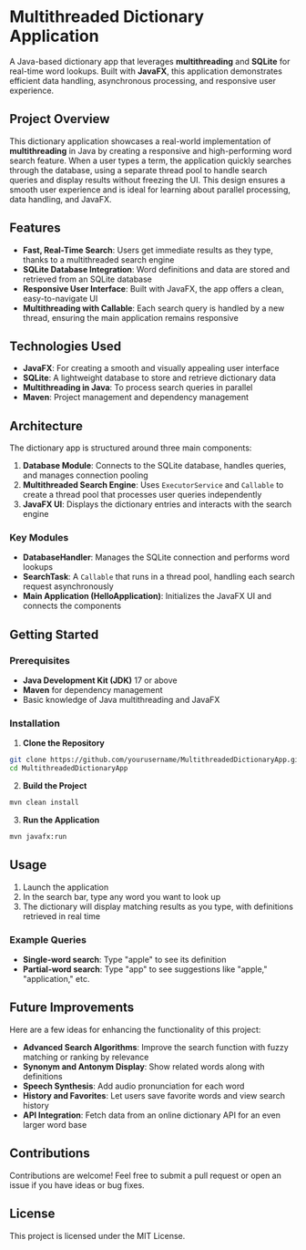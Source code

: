 # Multithreaded Dictionary Application

A Java-based dictionary app that leverages **multithreading** and **SQLite** for real-time word lookups. Built with **JavaFX**, this application demonstrates efficient data handling, asynchronous processing, and responsive user experience.

## Project Overview

This dictionary application showcases a real-world implementation of **multithreading** in Java by creating a responsive and high-performing word search feature. When a user types a term, the application quickly searches through the database, using a separate thread pool to handle search queries and display results without freezing the UI. This design ensures a smooth user experience and is ideal for learning about parallel processing, data handling, and JavaFX.

## Features

- **Fast, Real-Time Search**: Users get immediate results as they type, thanks to a multithreaded search engine
- **SQLite Database Integration**: Word definitions and data are stored and retrieved from an SQLite database
- **Responsive User Interface**: Built with JavaFX, the app offers a clean, easy-to-navigate UI
- **Multithreading with Callable**: Each search query is handled by a new thread, ensuring the main application remains responsive

## Technologies Used

- **JavaFX**: For creating a smooth and visually appealing user interface
- **SQLite**: A lightweight database to store and retrieve dictionary data
- **Multithreading in Java**: To process search queries in parallel
- **Maven**: Project management and dependency management

## Architecture

The dictionary app is structured around three main components:

1. **Database Module**: Connects to the SQLite database, handles queries, and manages connection pooling
2. **Multithreaded Search Engine**: Uses `ExecutorService` and `Callable` to create a thread pool that processes user queries independently
3. **JavaFX UI**: Displays the dictionary entries and interacts with the search engine

### Key Modules

- **DatabaseHandler**: Manages the SQLite connection and performs word lookups
- **SearchTask**: A `Callable` that runs in a thread pool, handling each search request asynchronously
- **Main Application (HelloApplication)**: Initializes the JavaFX UI and connects the components

## Getting Started

### Prerequisites

- **Java Development Kit (JDK)** 17 or above
- **Maven** for dependency management
- Basic knowledge of Java multithreading and JavaFX

### Installation

1. **Clone the Repository**
```bash
git clone https://github.com/yourusername/MultithreadedDictionaryApp.git
cd MultithreadedDictionaryApp
```

2. **Build the Project**
```bash
mvn clean install
```

3. **Run the Application**
```bash
mvn javafx:run
```

## Usage

1. Launch the application
2. In the search bar, type any word you want to look up
3. The dictionary will display matching results as you type, with definitions retrieved in real time

### Example Queries

- **Single-word search**: Type "apple" to see its definition
- **Partial-word search**: Type "app" to see suggestions like "apple," "application," etc.

## Future Improvements

Here are a few ideas for enhancing the functionality of this project:

- **Advanced Search Algorithms**: Improve the search function with fuzzy matching or ranking by relevance
- **Synonym and Antonym Display**: Show related words along with definitions
- **Speech Synthesis**: Add audio pronunciation for each word
- **History and Favorites**: Let users save favorite words and view search history
- **API Integration**: Fetch data from an online dictionary API for an even larger word base

## Contributions

Contributions are welcome! Feel free to submit a pull request or open an issue if you have ideas or bug fixes.

## License

This project is licensed under the MIT License.